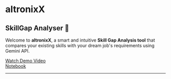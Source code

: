# altronixX

## SkillGap Analyser 🚀

Welcome to **altronixX**, a smart and intuitive **Skill Gap Analysis tool** that compares your existing skills with your dream job's requirements using Gemini API.

 [Watch Demo Video](https://youtu.be/djhbMYq-2B4)  
 [Notebook](https://github.com/akhileshh-b/altronixX/blob/main/SkillGap_Analyser.ipynb)

---
